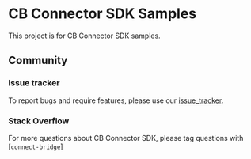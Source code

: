 # CB Connector SDK Samples
This project is for CB Connector SDK samples.

## Community

### Issue tracker
To report bugs and require features, please use our [issue_tracker](https://github.com/connecting-software/cb-connector-sdk-samples/issues).

### Stack Overflow
For more questions about CB Connector SDK, please tag questions with [`connect-bridge`]
